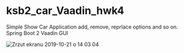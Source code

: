 # ksb2_car_Vaadin_hwk4
Simple Show Car Application 
add, remove, reprlace options and so on.
Spring Boot 2
Vaadin GUI

![Zrzut ekranu 2019-10-21 o 14 03 04](https://user-images.githubusercontent.com/34181847/67205153-63f1f980-f40f-11e9-9e98-aac3f88108da.png)

